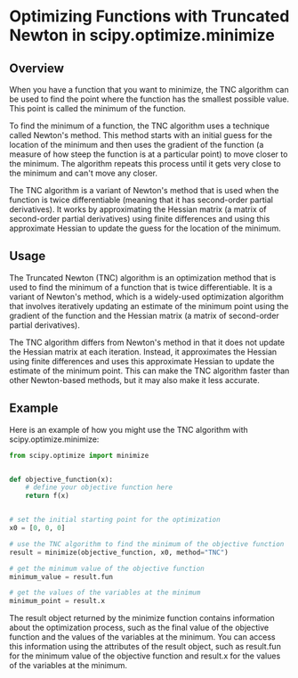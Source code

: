 # Optimizing Functions with Truncated Newton in scipy.optimize.minimize

## Overview
When you have a function that you want to minimize, the TNC algorithm can be used to find the point where the function has the smallest possible value. This point is called the minimum of the function.

To find the minimum of a function, the TNC algorithm uses a technique called Newton's method. This method starts with an initial guess for the location of the minimum and then uses the gradient of the function (a measure of how steep the function is at a particular point) to move closer to the minimum. The algorithm repeats this process until it gets very close to the minimum and can't move any closer.

The TNC algorithm is a variant of Newton's method that is used when the function is twice differentiable (meaning that it has second-order partial derivatives). It works by approximating the Hessian matrix (a matrix of second-order partial derivatives) using finite differences and using this approximate Hessian to update the guess for the location of the minimum.

## Usage
The Truncated Newton (TNC) algorithm is an optimization method that is used to find the minimum of a function that is twice differentiable. It is a variant of Newton's method, which is a widely-used optimization algorithm that involves iteratively updating an estimate of the minimum point using the gradient of the function and the Hessian matrix (a matrix of second-order partial derivatives).

The TNC algorithm differs from Newton's method in that it does not update the Hessian matrix at each iteration. Instead, it approximates the Hessian using finite differences and uses this approximate Hessian to update the estimate of the minimum point. This can make the TNC algorithm faster than other Newton-based methods, but it may also make it less accurate.

## Example
Here is an example of how you might use the TNC algorithm with scipy.optimize.minimize:

```python
from scipy.optimize import minimize


def objective_function(x):
    # define your objective function here
    return f(x)


# set the initial starting point for the optimization
x0 = [0, 0, 0]

# use the TNC algorithm to find the minimum of the objective function
result = minimize(objective_function, x0, method="TNC")

# get the minimum value of the objective function
minimum_value = result.fun

# get the values of the variables at the minimum
minimum_point = result.x
```

The result object returned by the minimize function contains information about the optimization process, such as the final value of the objective function and the values of the variables at the minimum. You can access this information using the attributes of the result object, such as result.fun for the minimum value of the objective function and result.x for the values of the variables at the minimum.
